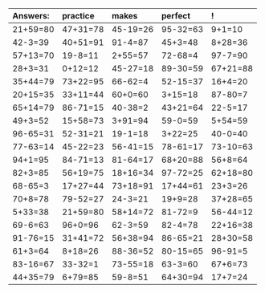| Answers: | practice | makes | perfect | ! |
| :--- | :--- | :--- | :--- | :--- |
| 21+59=80 | 47+31=78 | 45-19=26 | 95-32=63 | 9+1=10 | 
| 42-3=39 | 40+51=91 | 91-4=87 | 45+3=48 | 8+28=36 | 
| 57+13=70 | 19-8=11 | 2+55=57 | 72-68=4 | 97-7=90 | 
| 28+3=31 | 0+12=12 | 45-27=18 | 89-30=59 | 67+21=88 | 
| 35+44=79 | 73+22=95 | 66-62=4 | 52-15=37 | 16+4=20 | 
| 20+15=35 | 33+11=44 | 60+0=60 | 3+15=18 | 87-80=7 | 
| 65+14=79 | 86-71=15 | 40-38=2 | 43+21=64 | 22-5=17 | 
| 49+3=52 | 15+58=73 | 3+91=94 | 59-0=59 | 5+54=59 | 
| 96-65=31 | 52-31=21 | 19-1=18 | 3+22=25 | 40-0=40 | 
| 77-63=14 | 45-22=23 | 56-41=15 | 78-61=17 | 73-10=63 | 
| 94+1=95 | 84-71=13 | 81-64=17 | 68+20=88 | 56+8=64 | 
| 82+3=85 | 56+19=75 | 18+16=34 | 97-72=25 | 62+18=80 | 
| 68-65=3 | 17+27=44 | 73+18=91 | 17+44=61 | 23+3=26 | 
| 70+8=78 | 79-52=27 | 24-3=21 | 19+9=28 | 37+28=65 | 
| 5+33=38 | 21+59=80 | 58+14=72 | 81-72=9 | 56-44=12 | 
| 69-6=63 | 96+0=96 | 62-3=59 | 82-4=78 | 22+16=38 | 
| 91-76=15 | 31+41=72 | 56+38=94 | 86-65=21 | 28+30=58 | 
| 61+3=64 | 8+18=26 | 88-36=52 | 80-15=65 | 96-91=5 | 
| 83-16=67 | 33-32=1 | 73-55=18 | 63-3=60 | 67+6=73 | 
| 44+35=79 | 6+79=85 | 59-8=51 | 64+30=94 | 17+7=24 | 
